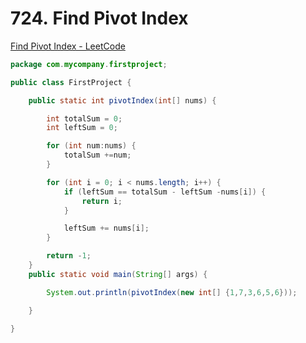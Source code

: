 # 724. Find Pivot Index

[Find Pivot Index - LeetCode](https://leetcode.com/problems/find-pivot-index/?envType=study-plan&id=level-1)

```java
package com.mycompany.firstproject;

public class FirstProject {

    public static int pivotIndex(int[] nums) {

        int totalSum = 0;
        int leftSum = 0;

        for (int num:nums) {
            totalSum +=num;
        }

        for (int i = 0; i < nums.length; i++) {
            if (leftSum == totalSum - leftSum -nums[i]) {
                return i;
            }

            leftSum += nums[i];
        }

        return -1;
    }
    public static void main(String[] args) {

        System.out.println(pivotIndex(new int[] {1,7,3,6,5,6}));

    }

}
```